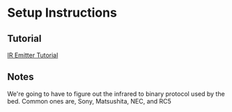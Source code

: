 # Setup Instructions

## Tutorial

[IR Emitter Tutorial](https://www.circuitbasics.com/arduino-ir-remote-receiver-tutorial/)

## Notes

We're going to have to figure out the infrared to binary protocol used by the bed. Common ones are, Sony, Matsushita, NEC, and RC5




